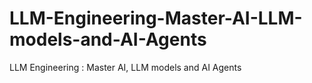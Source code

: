 # LLM-Engineering-Master-AI-LLM-models-and-AI-Agents
LLM Engineering : Master AI, LLM models and AI Agents
